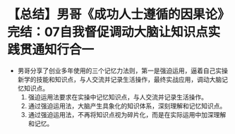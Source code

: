 # 【总结】男哥《成功人士遵循的因果论》完结：07自我督促调动大脑让知识点实践贯通知行合一

-   男哥分享了创业多年使用的三个记忆力法则，第一是强迫运用，逼着自己实操新学的技能和知识点，与人交流并记录生活操作，最终实战应用，调动大脑记忆知识点。
    1.  强迫运用法要求在实操中记忆知识点，与人交流并记录生活操作。
    2.  通过强迫运用法，大脑产生具象化的知识体系，深刻理解和记忆知识点。
    3.  通过强迫运用法，不再将知识点视为碎片化，而是在实际运用中加深理解和记忆。